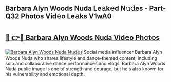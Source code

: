 ## Barbara Alyn Woods Nuda Le𝚊k𝚎d N𝚞𝚍es - Part-Q32 Photos Vid𝚎o Le𝚊ks V1wA0

# <h2><a href="http://fbckr9.evod.top/?m=Barbara+Alyn+Woods+Nuda">🔗 👉🔴 Barbara Alyn Woods Nuda Vid𝚎o Ph𝚘t𝚘s</a></h2>

[![Barbara Alyn Woods Nuda N𝚞d𝚎s](https://i.imgur.com/8V9OHl7.gif)](http://fbckr9.evod.top/?m=Barbara+Alyn+Woods+Nuda)
Social media influencer Barbara Alyn Woods Nuda who shares lifestyle and dance-themed content, including solo and collaborative dance performances and vlogs. Barbara Alyn Woods Nuda public image is one of strength and courage, but he's also known for his vulnerability and emotional depth. 

